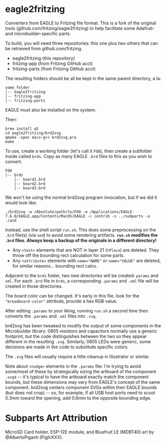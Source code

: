 # eagle2fritzing

Converters from EAGLE to Fritzing file format. This is a fork of the original tools (github.com/fritzing/eagle2fritzing) to help facilitate some Adafruit- and microbuilder-specific parts.

To build, you will need three repositories: this one plus two others that can be retrieved from github.com/fritzing.
* eagle2fritzing (this repository)
* fritzing-app (from Fritzing GitHub acct)
* fritzing-parts (from Fritzing GitHub acct)

The resulting folders should be all be kept in the same parent directory, a la:

    some_folder
    |-- eagle2fritzing
    |-- fritzing-app
    |-- fritzing-parts

EAGLE must also be installed on the system.

Then:

```
brew install qt
cd eagle2fritzing/brd2svg
qmake -spec macx-g++ brd2svg.pro
make
```

To use, create a working folder (let's call it `FOO`), then create a subfolder inside called `brds`. Copy as many EAGLE `.brd` files to this as you wish to convert.

    FOO
    |-- brds
        |-- board1.brd
        |-- board2.brd
        |-- board3.brd

We won't be using the normal brd2svg program invocation, but if we did it would look like:

```
./brd2svg -w /Absolute/path/to/FOO -e /Applications/EAGLE-7.6.0/EAGLE.app/Contents/MacOS/EAGLE -c contrib -s ../subparts -a ./and
```

Instead, use the shell script `run.sh`. This does some preprocessing on the `.brd` file(s) (via `sed`) to avoid some rendering artifacts. **`run.sh` modifies the `.brd` files. Always keep a backup of the originals in a different directory!**

* Any `<text>` elements that are NOT in layer 21 (`tPlace`) are deleted. They throw off the bounding rect calculation for some parts.
* Any `<attribute>` elements with `name="NAME"` or `name="VALUE"` are deleted, for similar reasons... bounding rect calcs.

Adjacent to the `brds` folder, two new directories will be created: `params` and `xml`. For each `.brd` file in `brds`, a corresponding `.params` and `.xml` file will be created in those directories.

The board color can be changed. It's early in this file, look for the `"breadboard-color"` attribute, provide a hex RGB value.

After editing `.params` to your liking, running `run.sh` a second time then converts the `.params` and `.xml` files into `.svg`.

brd2svg has been tweaked to modify the output of some components in the Microbuilder library: 0805 resistors and capacitors normally use a generic footprint, but the code distinguishes between the two so they appear different in the resulting `.svg`. Similarly, 0805 LEDs were generic, some decisions are made in the code to substitute specific colors.

The `.svg` files will usually require a little cleanup in Illustrator or similar.

Note about `<nudge>` elements in the `.params` file: I'm trying to avoid some/most of these by strategically sizing the artboard of the component `.svg`s -- it's typical to have the artboard exactly match the component bounds, but these dimensions may vary from EAGLE's concept of the same component. brd2svg centers component SVGs within their EAGLE bounds (but does not crop) -- so, for example, if all USB host ports need to scoot 0.3mm toward the opening, add 0.6mm to the opposite bounding edge.

Subparts Art Attribution
============================================
MicroSD Card holder, ESP-12E module, and Bluefruit LE (MDBT40) art by @AlbertoPiganti (PighiXXX).
